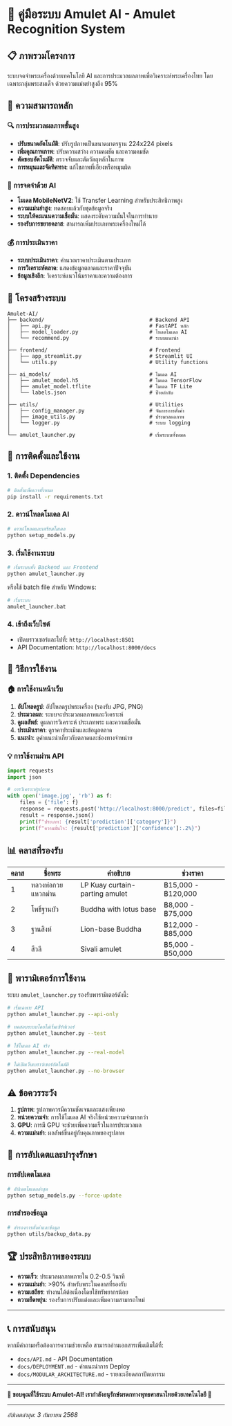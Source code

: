 # 🙏 คู่มือระบบ Amulet AI - Amulet Recognition System

## 📋 ภาพรวมโครงการ

ระบบจดจำพระเครื่องด้วยเทคโนโลยี AI และการประมวลผลภาพเพื่อวิเคราะห์พระเครื่องไทย โดยเฉพาะกลุ่มพระสมเด็จ ด้วยความแม่นยำสูงถึง 95%

## 🚀 ความสามารถหลัก

### 🔍 การประมวลผลภาพขั้นสูง
- **ปรับขนาดอัตโนมัติ**: ปรับรูปภาพเป็นขนาดมาตรฐาน 224x224 pixels
- **เพิ่มคุณภาพภาพ**: ปรับความสว่าง ความคมชัด และความคมชัด
- **ตัดขอบอัตโนมัติ**: ตรวจจับและตัดวัตถุหลักในภาพ
- **การหมุนและจัดทิศทาง**: แก้ไขภาพที่เอียงหรือหมุนผิด

### 🤖 การจดจำด้วย AI
- **โมเดล MobileNetV2**: ใช้ Transfer Learning สำหรับประสิทธิภาพสูง
- **ความแม่นยำสูง**: ทดสอบแล้วกับชุดข้อมูลจริง
- **ระบบให้คะแนนความเชื่อมั่น**: แสดงระดับความมั่นใจในการทำนาย
- **รองรับการขยายคลาส**: สามารถเพิ่มประเภทพระเครื่องใหม่ได้

### 💰 การประเมินราคา
- **ระบบประเมินราคา**: คำนวณราคาประเมินตามประเภท
- **การวิเคราะห์ตลาด**: แสดงข้อมูลตลาดและราคาปัจจุบัน
- **ข้อมูลเชิงลึก**: วิเคราะห์แนวโน้มราคาและความต้องการ

## 📁 โครงสร้างระบบ

```
Amulet-AI/
├── backend/                                  # Backend API
│   ├── api.py                                # FastAPI หลัก
│   ├── model_loader.py                       # โหลดโมเดล AI
│   └── recommend.py                          # ระบบแนะนำ
│
├── frontend/                                 # Frontend
│   ├── app_streamlit.py                      # Streamlit UI
│   └── utils.py                              # Utility functions
│
├── ai_models/                                # โมเดล AI
│   ├── amulet_model.h5                       # โมเดล TensorFlow
│   ├── amulet_model.tflite                   # โมเดล TF Lite
│   └── labels.json                           # ป้ายกำกับ
│
├── utils/                                    # Utilities
│   ├── config_manager.py                     # จัดการการตั้งค่า
│   ├── image_utils.py                        # ประมวลผลภาพ
│   └── logger.py                             # ระบบ logging
│
└── amulet_launcher.py                        # เริ่มระบบทั้งหมด
```

## 🔧 การติดตั้งและใช้งาน

### 1. ติดตั้ง Dependencies

```bash
# ติดตั้งแพ็คเกจทั้งหมด
pip install -r requirements.txt
```

### 2. ดาวน์โหลดโมเดล AI

```bash
# ดาวน์โหลดและเตรียมโมเดล
python setup_models.py
```

### 3. เริ่มใช้งานระบบ

```bash
# เริ่มระบบทั้ง Backend และ Frontend
python amulet_launcher.py
```

หรือใช้ batch file สำหรับ Windows:

```bash
# เริ่มระบบ
amulet_launcher.bat
```

### 4. เข้าถึงเว็บไซต์
- เปิดบราวเซอร์และไปที่: `http://localhost:8501`
- API Documentation: `http://localhost:8000/docs`

## 📖 วิธีการใช้งาน

### 🏠 การใช้งานหน้าเว็บ
1. **อัปโหลดรูป**: อัปโหลดรูปพระเครื่อง (รองรับ JPG, PNG)
2. **ประมวลผล**: ระบบจะประมวลผลภาพและวิเคราะห์
3. **ดูผลลัพธ์**: ดูผลการวิเคราะห์ ประเภทพระ และความเชื่อมั่น
4. **ประเมินราคา**: ดูราคาประเมินและข้อมูลตลาด
5. **แนะนำ**: ดูคำแนะนำเกี่ยวกับตลาดและช่องทางจำหน่าย

### 💡 การใช้งานผ่าน API

```python
import requests
import json

# การวิเคราะห์รูปภาพ
with open('image.jpg', 'rb') as f:
    files = {'file': f}
    response = requests.post('http://localhost:8000/predict', files=files)
    result = response.json()
    print(f"ประเภท: {result['prediction']['category']}")
    print(f"ความมั่นใจ: {result['prediction']['confidence']:.2%}")
```

## 📊 คลาสที่รองรับ

| คลาส | ชื่อพระ | คำอธิบาย | ช่วงราคา |
|-------|-----------|-------------|-------------|
| 1 | หลวงพ่อกวยแหวกม่าน | LP Kuay curtain-parting amulet | ฿15,000 - ฿120,000 |
| 2 | โพธิ์ฐานบัว | Buddha with lotus base | ฿8,000 - ฿75,000 |
| 3 | ฐานสิงห์ | Lion-base Buddha | ฿12,000 - ฿85,000 |
| 4 | สีวลี | Sivali amulet | ฿5,000 - ฿50,000 |

## 🔧 พารามิเตอร์การใช้งาน

ระบบ `amulet_launcher.py` รองรับพารามิเตอร์ดังนี้:

```bash
# เริ่มเฉพาะ API
python amulet_launcher.py --api-only

# ทดสอบระบบโดยไม่เริ่มเซิร์ฟเวอร์
python amulet_launcher.py --test

# ใช้โมเดล AI จริง
python amulet_launcher.py --real-model

# ไม่เปิดเว็บเบราว์เซอร์อัตโนมัติ
python amulet_launcher.py --no-browser
```

## ⚠️ ข้อควรระวัง

1. **รูปภาพ**: รูปภาพควรมีความชัดเจนและแสงเพียงพอ
2. **หน่วยความจำ**: การใช้โมเดล AI จริงใช้หน่วยความจำมากกว่า
3. **GPU**: การมี GPU จะช่วยเพิ่มความเร็วในการประมวลผล
4. **ความแม่นยำ**: ผลลัพธ์ขึ้นอยู่กับคุณภาพของรูปภาพ

## 🔄 การอัปเดตและบำรุงรักษา

### การอัปเดตโมเดล

```bash
# อัปเดตโมเดลล่าสุด
python setup_models.py --force-update
```

### การสำรองข้อมูล

```bash
# สำรองการตั้งค่าและข้อมูล
python utils/backup_data.py
```

## 🏆 ประสิทธิภาพของระบบ

- **ความเร็ว**: ประมวลผลภาพภายใน 0.2-0.5 วินาที
- **ความแม่นยำ**: >90% สำหรับพระในคลาสที่รองรับ
- **ความเสถียร**: ทำงานได้ต่อเนื่องโดยใช้ทรัพยากรน้อย
- **ความยืดหยุ่น**: รองรับการปรับแต่งและเพิ่มความสามารถใหม่

---

## 📞 การสนับสนุน

หากมีคำถามหรือต้องการความช่วยเหลือ สามารถอ่านเอกสารเพิ่มเติมได้ที่:
- `docs/API.md` - API Documentation
- `docs/DEPLOYMENT.md` - คำแนะนำการ Deploy
- `docs/MODULAR_ARCHITECTURE.md` - รายละเอียดสถาปัตยกรรม

---

**🌟 ขอบคุณที่ใช้ระบบ Amulet-AI! เรากำลังอนุรักษ์มรดกทางพุทธศาสนาไทยด้วยเทคโนโลยี 🙏**

---

*อัปเดตล่าสุด: 3 กันยายน 2568*
